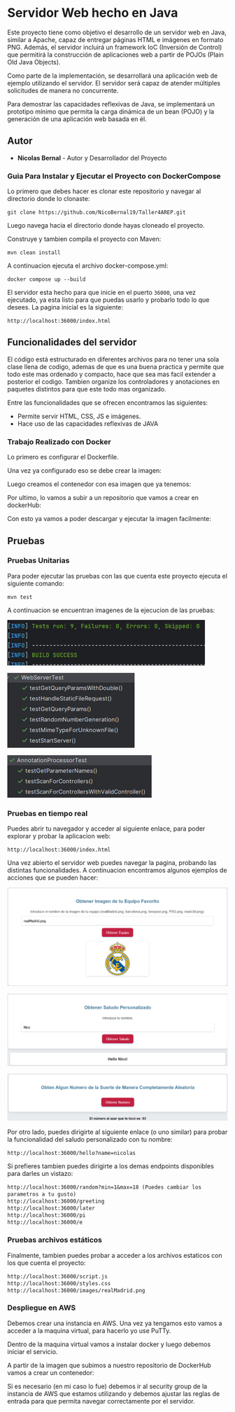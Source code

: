 # Servidor Web hecho en Java

Este proyecto tiene como objetivo el desarrollo de un servidor web en Java, similar a Apache, capaz de entregar páginas HTML e imágenes en formato PNG. Además, el servidor incluirá un framework IoC (Inversión de Control) que permitirá la construcción de aplicaciones web a partir de POJOs (Plain Old Java Objects).

Como parte de la implementación, se desarrollará una aplicación web de ejemplo utilizando el servidor. El servidor será capaz de atender múltiples solicitudes de manera no concurrente.

Para demostrar las capacidades reflexivas de Java, se implementará un prototipo mínimo que permita la carga dinámica de un bean (POJO) y la generación de una aplicación web basada en él.

## Autor

* **Nicolas Bernal** - Autor y Desarrollador del Proyecto

### Guia Para Instalar y Ejecutar el Proyecto con DockerCompose

Lo primero que debes hacer es clonar este repositorio y navegar al directorio donde lo clonaste:

```
git clone https://github.com/NicoBernal19/Taller4AREP.git
```

Luego navega hacia el directorio donde hayas cloneado el proyecto.

Construye y tambien compila el proyecto con Maven:

```
mvn clean install
```

A continuacion ejecuta el archivo docker-compose.yml:

```
docker compose up --build
```

El servidor esta hecho para que inicie en el puerto `36000`, una vez ejecutado, ya esta listo para que puedas usarlo y probarlo todo lo que desees. La pagina inicial es la siguiente:

```
http://localhost:36000/index.html
```

## Funcionalidades del servidor

El código está estructurado en diferentes archivos para no tener una sola clase llena de codigo, ademas de que es una buena practica y permite que todo este mas ordenado y compacto, hace que sea mas facil extender a posterior el codigo. Tambien organize los controladores y anotaciones en paquetes distintos para que este todo mas organizado.

Entre las funcionalidades que se ofrecen encontramos las siguientes:

- Permite servir HTML, CSS, JS e imágenes.
- Hace uso de las capacidades reflexivas de JAVA

### Trabajo Realizado con Docker

Lo primero es configurar el Dockerfile.

Una vez ya configurado eso se debe crear la imagen:

Luego creamos el contenedor con esa imagen que ya tenemos:

Por ultimo, lo vamos a subir a un repositorio que vamos a crear en dockerHub:

Con esto ya vamos a poder descargar y ejecutar la imagen facilmente:


## Pruebas

### Pruebas Unitarias

Para poder ejecutar las pruebas con las que cuenta este proyecto ejecuta el siguiente comando:

```
mvn test
```

A continuacion se encuentran imagenes de la ejecucion de las pruebas:

![imagen](src/main/resources/web/images/1.png)

![imagen](src/main/resources/web/images/2.png)

![imagen](src/main/resources/web/images/3.png)

### Pruebas en tiempo real

Puedes abrir tu navegador y acceder al siguiente enlace, para poder explorar y probar la aplicacion web:

```
http://localhost:36000/index.html
```

Una vez abierto el servidor web puedes navegar la pagina, probando las distintas funcionalidades. A continuacion encontramos algunos ejemplos de acciones que se pueden hacer:

![imagen](src/main/resources/web/images/4.png)

![imagen](src/main/resources/web/images/5.png)

![imagen](src/main/resources/web/images/6.png)

Por otro lado, puedes dirigirte al siguiente enlace (o uno similar) para probar la funcionalidad del saludo personalizado con tu nombre:

```
http://localhost:36000/hello?name=nicolas
```

Si prefieres tambien puedes dirigirte a los demas endpoints disponibles para darles un vistazo:

```
http://localhost:36000/random?min=1&max=18 (Puedes cambiar los parametros a tu gusto)
http://localhost:36000/greeting
http://localhost:36000/later
http://localhost:36000/pi
http://localhost:36000/e
```

### Pruebas archivos estáticos

Finalmente, tambien puedes probar a acceder a los archivos estaticos con los que cuenta el proyecto:

```
http://localhost:36000/script.js
http://localhost:36000/styles.css
http://localhost:36000/images/realMadrid.png
```

### Despliegue en AWS

Debemos crear una instancia en AWS. Una vez ya tengamos esto vamos a acceder a la maquina virtual, para hacerlo yo use PuTTy.

Dentro de la maquina virtual vamos a instalar docker y luego debemos iniciar el servicio.

A partir de la imagen que subimos a nuestro repositorio de DockerHub vamos a crear un contenedor:

Si es necesario (en mi caso lo fue) debemos ir al security group de la instancia de AWS que estamos utilizando y debemos ajustar las reglas de entrada para que permita navegar correctamente por el servidor.
